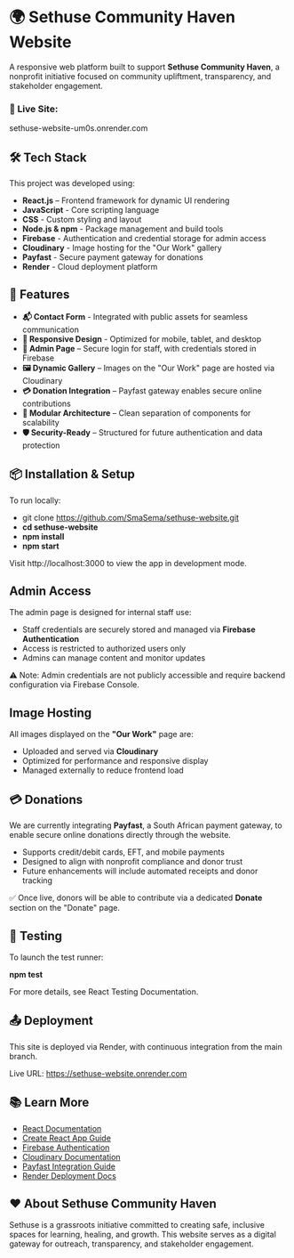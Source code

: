 # 🌍 Sethuse Community Haven Website

A responsive web platform built to support **Sethuse Community Haven**, a nonprofit initiative focused on community upliftment, transparency, and stakeholder engagement.

### 🔗 Live Site:
sethuse-website-um0s.onrender.com


## 🛠️ Tech Stack
This project was developed using:
- **React.js** – Frontend framework for dynamic UI rendering
- **JavaScript** - Core scripting language
- **CSS** - Custom styling and layout
- **Node.js & npm** - Package management and build tools
- **Firebase** - Authentication and credential storage for admin access
- **Cloudinary** - Image hosting for the "Our Work" gallery
- **Payfast** - Secure payment gateway for donations
- **Render** - Cloud deployment platform


## 🚀 Features
- **📬 Contact Form** - Integrated with public assets for seamless communication
- **📱 Responsive Design** - Optimized for mobile, tablet, and desktop
- **🔐 Admin Page** – Secure login for staff, with credentials stored in Firebase
- **🖼️ Dynamic Gallery** – Images on the "Our Work" page are hosted via Cloudinary
- **💳 Donation Integration** – Payfast gateway enables secure online contributions
- **🧩 Modular Architecture** – Clean separation of components for scalability
- **🛡️ Security-Ready** – Structured for future authentication and data protection


## 📦 Installation & Setup
To run locally:
- git clone https://github.com/SmaSema/sethuse-website.git
- **cd sethuse-website**
- **npm install**
- **npm start**

Visit http://localhost:3000 to view the app in development mode.


## Admin Access
The admin page is designed for internal staff use:
- Staff credentials are securely stored and managed via **Firebase Authentication**
- Access is restricted to authorized users only
- Admins can manage content and monitor updates

⚠️ Note: Admin credentials are not publicly accessible and require backend configuration via Firebase Console.


## Image Hosting
All images displayed on the **"Our Work"** page are:
- Uploaded and served via **Cloudinary**
- Optimized for performance and responsive display
- Managed externally to reduce frontend load

## 💳 Donations
We are currently integrating **Payfast**, a South African payment gateway, to enable secure online donations directly through the website.
- Supports credit/debit cards, EFT, and mobile payments
- Designed to align with nonprofit compliance and donor trust
- Future enhancements will include automated receipts and donor tracking

✅ Once live, donors will be able to contribute via a dedicated **Donate** section on the "Donate" page.


## 🧪 Testing
To launch the test runner:

**npm test**

For more details, see React Testing Documentation.


##  📤 Deployment
This site is deployed via Render, with continuous integration from the main branch.

Live URL: https://sethuse-website.onrender.com

## 📚 Learn More
- [React Documentation](https://reactjs.org/docs/getting-started.html)
- [Create React App Guide](https://create-react-app.dev/docs/getting-started/)
- [Firebase Authentication](https://firebase.google.com/docs/auth)
- [Cloudinary Documentation](https://cloudinary.com/documentation)
- [Payfast Integration Guide](https://www.payfast.co.za/documentation/)
- [Render Deployment Docs](https://render.com/docs)

## ❤️ About Sethuse Community Haven
Sethuse is a grassroots initiative committed to creating safe, inclusive spaces for learning, healing, and growth. This website serves as a digital gateway for outreach, transparency, and stakeholder engagement.



